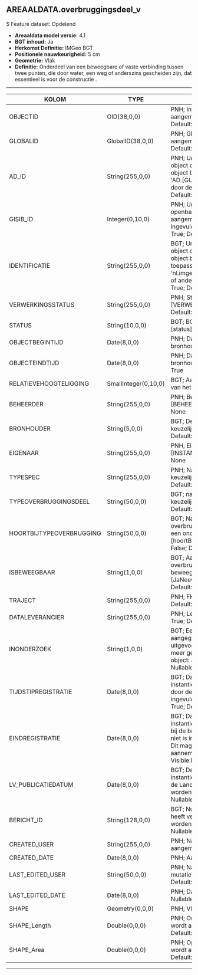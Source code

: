 ## AREAALDATA.overbruggingsdeel_v

$ Feature dataset: Opdelend


* __Areaaldata model versie:__ 4.1
* __BGT inhoud:__ Ja
* __Herkomst Definitie:__ IMGeo BGT 
* __Positionele nauwkeurigheid:__ 5 cm
* __Geometrie:__ Vlak
* __Definitie:__ Onderdeel van een beweegbare of vaste verbinding tussen twee punten, die door water, een weg of anderszins gescheiden zijn, dat essentieel is voor de constructie . 


***

|KOLOM                             |TYPE          	         |DEFINITIE|
|------                            |----          	         |-----    |
|OBJECTID                          |OID(38,0,0)              |PNH; Intern ArcGIS Identificatienummer, aangemaakt door ArcGIS; Nullable: False; Default: None|
|GLOBALID                          |GlobalID(38,0,0)         |PNH; Global Unique Identifier,  aangemaakt door ArcGIS; Nullable: False; Default: None|
|AD_ID                             |String(255,0,0)          |PNH; Uniek identificatienummer voor het object dat onveranderlijk is zolang het object bestaat in Areaaldata: in format 'AD.[GUID]'. Dit moet worden ingevuld door de aannemer; Nullable: False; Default: None|
|GISIB_ID                          |Integer(0,10,0)          |PNH; Uniek Identificatienummer beheer openbare ruimte (GISIB), wordt aangemaakt in GISIB en mag niet worden ingevuld door de aannemer; Nullable: True; Default: None|
|IDENTIFICATIE                     |String(255,0,0)          |BGT; Uniek identificatienummer voor het object dat onveranderlijk is zolang het object bestaat: bevat indien van toepassing BGT/IMKL ID in format 'nl.imgeo/imkl.bronhouderscode.LokaalID' of anders: '00000'.LokaalID; Nullable: True; Default: None|
|VERWERKINGSSTATUS                 |String(255,0,0)          |PNH; Status van de gegevens; keuzelijst [VERWERKINGSSTATUS]; Nullable: False; Default: Nieuw|
|STATUS                            |String(10,0,0)           |BGT; BGT status van het object; keuzelijst [status]; Nullable: False; Default: bestaand|
|OBJECTBEGINTIJD                   |Date(8,0,0)              |PNH; Datum waarop het object bij de bronhouder is ontstaan; Nullable: True|
|OBJECTEINDTIJD                    |Date(8,0,0)              |PNH; Datum waarop het object bij de bronhouder niet meer geldig is; Nullable: True|
|RELATIEVEHOOGTELIGGING            |SmallInteger(0,10,0)     |BGT; Aanduiding voor de relatieve hoogte van het object; Nullable: False;; Default: 0|
|BEHEERDER                         |String(255,0,0)          |PNH; Beheerder van het object; keuzelijst [BEHEERDER]; Nullable: True; Default: None|
|BRONHOUDER                        |String(5,0,0)            |BGT; De bronhoudercode van het object; keuzelijst [bronhouder]; Nullable: False; Default: None|
|EIGENAAR                          |String(255,0,0)          |PNH; Eigenaar van het object; keuzelijst [INSTANTIE]; Nullable: True; Default: None|
|TYPESPEC                          |String(255,0,0)          |PNH; Nadere typering van het object; keuzelijst [typeSpecOBD]; Nullable: True; Default: None|
|TYPEOVERBRUGGINGSDEEL             |String(50,0,0)           |BGT; nadere typering van het object; keuzelijst [typeOBD]; Nullable: False; Default: None|
|HOORTBIJTYPEOVERBRUGGING          |String(50,0,0)           |BGT; Nadere classificatie van het overbrugging waar het overbruggingsdeel een onderdeel van is; keuzelijst [hoortBijTypeOverbrugging]; Nullable: False; Default: None|
|ISBEWEEGBAAR                      |String(1,0,0)            |BGT; Aanduiding of de brug waar het overbruggingsdeel bij hoort al dan niet beweegbaar is; keuzelijst [JaNeeOnbekend]; Nullable: True; Default: N|
|TRAJECT                           |String(255,0,0)          |PNH; FK naar traject_v; Nullable: True; Default: None|
|DATALEVERANCIER                   |String(255,0,0)          |PNH; Leverancier van de data; Nullable: True; Default: None|
|INONDERZOEK                       |String(1,0,0)            |BGT; Een aanduiding waarmee wordt aangegeven dat een onderzoek wordt uitgevoerd naar de juistheid van een of meer gegevens van het betreffende object: Ja/Nee; keuzelijst [jaNee]; Nullable: False; Default: N; Visible:No|
|TIJDSTIPREGISTRATIE               |Date(8,0,0)              |BGT; Datum en tijdstip waarop deze instantie van het object is opgenomen door de bronhouder. Dit mag niet worden ingevuld door de aannemer; Nullable: True; Default: None; Visible:No|
|EINDREGISTRATIE                   |Date(8,0,0)              |BGT; Datum en tijdstip waarop deze instantie van het object niet meer geldig is bij de bronhouder. Wanneer deze waarde niet is ingevuld is de instantie nog geldig. Dit mag niet worden ingevuld door de aannemer; Nullable: True; Default: None; Visible:No|
|LV_PUBLICATIEDATUM                |Date(8,0,0)              |BGT; Datum en tijdstip waarop deze instantie van het object is opgenomen in de Landelijke Voorziening. Dit mag niet worden ingevuld door de aannemer; Nullable: True; Default: None; Visible:No|
|BERICHT_ID                        |String(128,0,0)          |BGT; Nummer van het bericht dat PNH heeft verzonden naar LV. Dit mag niet worden ingevuld door de aannemer. Nullable: True; Default: None; Visible:No|
|CREATED_USER                      |String(255,0,0)          |PNH; Naam van gebruiker die de rij heeft aangemaakt; Nullable: True; Default: None|
|CREATED_DATE                      |Date(8,0,0)              |PNH; Aanmaakdatum; Nullable: True|
|LAST_EDITED_USER                  |String(50,0,0)           |PNH; Naam van gebruiker die de laatste mutatie heeft doorgevoerd; Nullable: True; Default: None|
|LAST_EDITED_DATE                  |Date(8,0,0)              |PNH; Datum van de laatste mutatie; Nullable: True|
|SHAPE                             |Geometry(0,0,0)          |PNH; Vlak|
|SHAPE_Length                      |Double(0,0,0)            |PNH; Omtrek in meters, 5 decimalen. Dit wordt automatisch gevuld; Nullable: False; Default: None|
|SHAPE_Area                        |Double(0,0,0)            |PNH; Oppervlakte in m2, 5 decimalen. Dit wordt automatisch gevuld; Nullable: False; Default: None|


***
